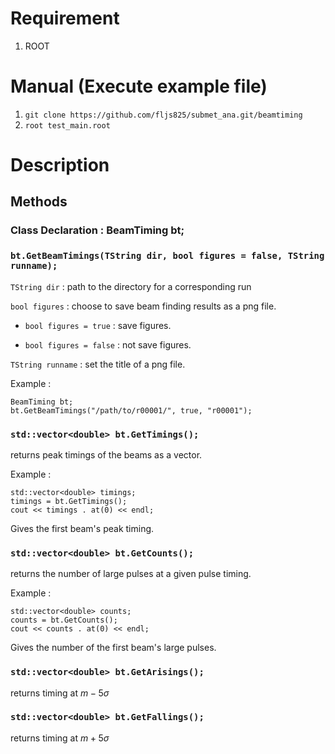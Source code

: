 # Requirement
1. ROOT
# Manual (Execute example file)
1. `git clone https://github.com/fljs825/submet_ana.git/beamtiming`
2. `root test_main.root`
# Description
## Methods
### Class Declaration : BeamTiming bt;
### `bt.GetBeamTimings(TString dir, bool figures = false, TString runname);`
`TString dir` : path to the directory for a corresponding run

`bool figures` : choose to save beam finding results as a png file. 

- `bool figures = true` : save figures. 

- `bool figures = false` : not save figures.

`TString runname` : set the title of a png file.

Example : 
```
BeamTiming bt;
bt.GetBeamTimings("/path/to/r00001/", true, "r00001");
```

### `std::vector<double> bt.GetTimings();`

returns peak timings of the beams as a vector.

Example :
```
std::vector<double> timings;
timings = bt.GetTimings();
cout << timings . at(0) << endl;
```
Gives the first beam's peak timing. 

### `std::vector<double> bt.GetCounts();`

returns the number of large pulses at a given pulse timing.

Example : 
```
std::vector<double> counts;
counts = bt.GetCounts();
cout << counts . at(0) << endl;
```
Gives the number of the first beam's large pulses. 

### `std::vector<double> bt.GetArisings();`

returns timing at $m - 5\sigma$

### `std::vector<double> bt.GetFallings();`

returns timing at $m + 5\sigma$


